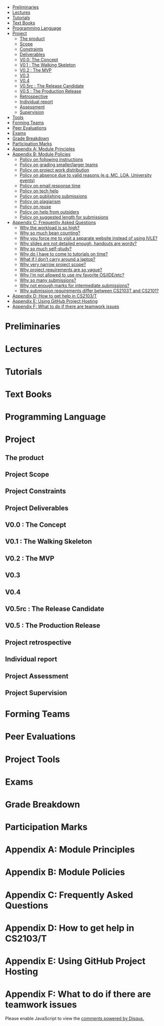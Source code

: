 <link rel="stylesheet" href="css/main.css">
<link rel="stylesheet" href="css/handbook.css">

<include src="common/header.md" />

<div class="website-content">

*   [Preliminaries](#handbook-preliminaries)
*   [Lectures](#handbook-lectures)
*   [Tutorials](#handbook-tutorials)
*   [Text Books](#handbook-textBooks)
*   [Programming Language](#handbook-programmingLanguages)
*   [Project](#handbook-project)
    *   [The product](#handbook-project-product)
    *   [Scope](#handbook-project-scope)
    *   [Constraints](#handbook-project-constraints)
    *   [Deliverables](#handbook-project-deliverables)
    *   [V0.0: The Concept](#handbook-project-v00)
    *   [V0.1 : The Walking Skeleton](#handbook-project-v01)
    *   [V0.2 : The MVP](#handbook-project-v02)
    *   [V0.3](#handbook-project-v03)
    *   [V0.4](#handbook-project-v04)
    *   [V0.5rc : The Release Candidate](#handbook-project-v05rc)
    *   [V0.5 : The Production Release](#handbook-project-v05)
    *   [Retrospective](#handbook-project-retrospective)
    *   [Individual report](#handbook-project-individualReport)
    *   [Assessment](#handbook-project-assessment)
    *   [Supervision](#handbook-project-supervision)
*   [Tools](#handbook-tools)
*   [Forming Teams](#handbook-teams)
*   [Peer Evaluations](#handbook-peerEvaluations)
*   [Exams](#handbook-exams)
*   [Grade Breakdown](#handbook-gradeBreakdown)
*   [Participation Marks](#handbook-participation)
*   [Appendix A: Module Principles](#handbook-appendixA-principles)
*   [Appendix B: Module Policies](#handbook-appendixB-policies)
    *   [Policy on following instructions](#policy-followingInstructions)
    *   [Policy on grading smaller/larger teams](#policy-teamSize)
    *   [Policy on project work distribution](#policy-workDistribution)
    *   [Policy on absence due to valid reasons (e.g. MC, LOA, University events)](#policy-validAbsences)
    *   [Policy on email response time](#policy-responseTime)
    *   [Policy on tech help](#policy-techHelp)
    *   [Policy on publishing submissions](#policy-publishingSubmissions)
    *   [Policy on plagiarism](#policy-plagiarism)
    *   [Policy on reuse](#policy-reuse)
    *   [Policy on help from outsiders](#policy-outsiderHelp)
    *   [Policy on suggested length for submissions](#policy-submissionLength)
*   [Appendix C: Frequently Asked Questions](#handbook-appendixC-faq)
    *   [Why the workload is so high?](#handbook-faq-highWorkload)
    *   [Why so much bean counting?](#handbook-faq-beanCounting)
    *   [Why you force me to visit a separate website instead of using IVLE?](#handbook-faq-separateWebsite)
    *   [Why slides are not detailed enough, handouts are wordy?](#handbook-faq-slideFormat)
    *   [Why so much self-study?](#handbook-faq-selfStudy)
    *   [Why do I have to come to tutorials on time?](#handbook-faq-timelyArrival)
    *   [What if I don’t carry around a laptop?](#handbook-faq-noLaptop)
    *   [Why very narrow project scope?](#handbook-faq-narrowScope)
    *   [Why project requirements are so vague?](#handbook-faq-vagueRequirements)
    *   [Why I’m not allowed to use my favorite OS/IDE/etc?](#handbook-faq-favoriteTool)
    *   [Why so many submissions?](#handbook-faq-manySubmissions)
    *   [Why not enough marks for intermediate submissions?](#handbook-faq-intermediateMarks)
    *   [Why submission requirements differ between CS2103T and CS2101?](#handbook-faq-cs2101Differences)
*   [Appendix D: How to get help in CS2103/T](#handbook-appendixD-help)
*   [Appendix E: Using GitHub Project Hosting](#handbook-appendixE-github)
*   [Appendix F: What to do if there are teamwork issues](#handbook-appendixF-teamworkIssues)

# Preliminaries
<div id="handbook-preliminaries">
  <include src="contents/handbook-md/preliminaries.md" />
</div>

# Lectures
<div id="handbook-lectures">
  <include src="contents/handbook-md/lectures.md" />
</div>

# Tutorials
<div id="handbook-tutorials">
  <include src="contents/handbook-md/tutorials.md" />
</div>

# Text Books
<div id="handbook-textBooks">
  <include src="contents/handbook-md/textbooks.md" />
</div>

# Programming Language
<div id="handbook-programmingLanguages">
  <include src="contents/handbook-md/programming-languages.md" />
</div>

# Project
<div id="handbook-project">
<include src="contents/handbook-md/project.md" />
</div>

## The product
<div id="handbook-project-product">
<include src="contents/handbook-md/project-product.md" />
</div>

## Project Scope
<div id="handbook-project-scope">
<include src="contents/handbook-md/project-scope.md" />
</div>

## Project Constraints
<div id="handbook-project-constraints">
<include src="contents/handbook-md/project-constraints.md" />
</div>

## Project Deliverables
<div id="handbook-project-deliverables">
<include src="contents/handbook-md/project-deliverables.md" />
</div>

## V0.0 : The Concept
<div id="handbook-project-v00">
<include src="contents/handbook-md/project-v00.md" />
</div>

## V0.1 : The Walking Skeleton
<div id="handbook-project-v01">
<include src="contents/handbook-md/project-v01.md" />
</div>

## V0.2 : The MVP
<div id="handbook-project-v02">
<include src="contents/handbook-md/project-v02.md" />
</div>

## V0.3
<div id="handbook-project-v03">
<include src="contents/handbook-md/project-v03.md" />
</div>

## V0.4
<div id="handbook-project-v04">
<include src="contents/handbook-md/project-v04.md" />
</div>

## V0.5rc : The Release Candidate
<div id="handbook-project-v05rc">
<include src="contents/handbook-md/project-v05rc.md" />
</div>

## V0.5 : The Production Release
<div id="handbook-project-v05">
<include src="contents/handbook-md/project-v05.md" />
</div>

## Project retrospective
<div id="handbook-project-retrospective">
<include src="contents/handbook-md/project-retrospective.md" />
</div>

## Individual report
<div id="handbook-project-individualReport">
<include src="contents/handbook-md/project-individual-report.md" />
</div>

## Project Assessment
<div id="handbook-project-assessment">
<include src="contents/handbook-md/project-assessment.md" />
</div>

## Project Supervision
<div id="handbook-project-supervision">
<include src="contents/handbook-md/project-supervision.md" />
</div>

# Forming Teams
<div id="handbook-teams">
<include src="contents/handbook-md/teams.md" />
</div>

# Peer Evaluations
<div id="handbook-peerEvaluations">
<include src="contents/handbook-md/peer-evaluations.md" />
</div>

# Project Tools
<div id="handbook-tools">
<include src="contents/handbook-md/tools.md" />
</div>

# Exams
<div id="handbook-exams">
<include src="contents/handbook-md/exams.md" /></div>

# Grade Breakdown
<div id="handbook-gradeBreakdown">
<include src="contents/handbook-md/gradeBreakdown.md" /></div>

# Participation Marks
<div id="handbook-participation">
<include src="contents/handbook-md/participation.md" /></div>

# Appendix A: Module Principles
<div id="handbook-appendixA-principles">
<include src="contents/handbook-md/appendixA-principles.md" /></div>

# Appendix B: Module Policies
<div id="handbook-appendixB-policies">
<include src="contents/handbook-md/appendixB-policies.md" /></div>
<div id="handbook-policy"></div>

# Appendix C: Frequently Asked Questions
<div id="handbook-appendixC-faq">
<include src="contents/handbook-md/appendixC-faq.md" /></div>

# Appendix D: How to get help in CS2103/T
<div id="handbook-appendixD-help">
<include src="contents/handbook-md/appendixD-help.md" /></div>

# Appendix E: Using GitHub Project Hosting
<div id="handbook-appendixE-github">
<include src="contents/handbook-md/appendixE-github.md" /></div>

# Appendix F: What to do if there are teamwork issues
<div id="handbook-appendixF-teamworkIssues">
<include src="contents/handbook-md/appendixF-teamworkIssues.md" /></div>


<div id="disqus_thread"></div>

<script>
(function() { // DON'T EDIT BELOW THIS LINE
var d = document, s = d.createElement('script');
s.src = '//cs2103.disqus.com/embed.js';
s.setAttribute('data-timestamp', +new Date());
(d.head || d.body).appendChild(s);
})();
</script>

<noscript>Please enable JavaScript to view the <a href="https://disqus.com/?ref_noscript">comments powered by Disqus.</a></noscript>

</div>
